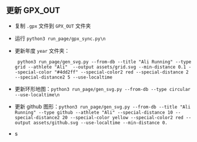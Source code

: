 ## 更新 GPX_OUT

- 复制 `.gpx` 文件到 `GPX_OUT` 文件夹
- 运行 `python3 run_page/gpx_sync.py\n`
- 更新年度 `year` 文件夹：
  
  ``` python3 run_page/gen_svg.py --from-db --title "Ali Running" --type grid --athlete "Ali"  --output assets/grid.svg --min-distance 0.1 --special-color "#4dd2ff" --special-color2 red --special-distance 2 --special-distance2 5 --use-localtime```

- 更新环形地图：```python3 run_page/gen_svg.py --from-db --type circular --use-localtime\n```

- 更新 github 图形：```python3 run_page/gen_svg.py --from-db --title "Ali Running" --type github --athlete "Ali" --special-distance 10 --special-distance2 20 --special-color yellow --special-color2 red --output assets/github.svg --use-localtime --min-distance 0.```

- s